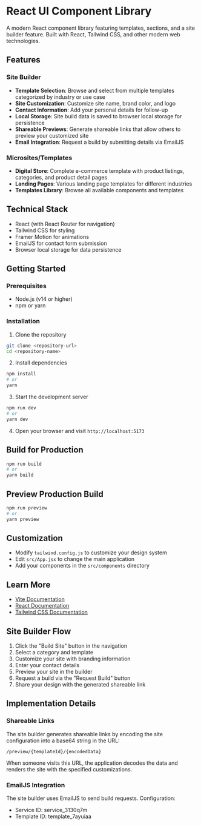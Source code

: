 # React UI Component Library

A modern React component library featuring templates, sections, and a site builder feature. Built with React, Tailwind CSS, and other modern web technologies.

## Features

### Site Builder

- **Template Selection**: Browse and select from multiple templates categorized by industry or use case
- **Site Customization**: Customize site name, brand color, and logo
- **Contact Information**: Add your personal details for follow-up
- **Local Storage**: Site build data is saved to browser local storage for persistence
- **Shareable Previews**: Generate shareable links that allow others to preview your customized site
- **Email Integration**: Request a build by submitting details via EmailJS

### Microsites/Templates

- **Digital Store**: Complete e-commerce template with product listings, categories, and product detail pages
- **Landing Pages**: Various landing page templates for different industries
- **Templates Library**: Browse all available components and templates

## Technical Stack

- React (with React Router for navigation)
- Tailwind CSS for styling
- Framer Motion for animations
- EmailJS for contact form submission
- Browser local storage for data persistence

## Getting Started

### Prerequisites

- Node.js (v14 or higher)
- npm or yarn

### Installation

1. Clone the repository

```bash
git clone <repository-url>
cd <repository-name>
```

2. Install dependencies

```bash
npm install
# or
yarn
```

3. Start the development server

```bash
npm run dev
# or
yarn dev
```

4. Open your browser and visit `http://localhost:5173`

## Build for Production

```bash
npm run build
# or
yarn build
```

## Preview Production Build

```bash
npm run preview
# or
yarn preview
```

## Customization

- Modify `tailwind.config.js` to customize your design system
- Edit `src/App.jsx` to change the main application
- Add your components in the `src/components` directory

## Learn More

- [Vite Documentation](https://vitejs.dev/)
- [React Documentation](https://react.dev/)
- [Tailwind CSS Documentation](https://tailwindcss.com/docs)

## Site Builder Flow

1. Click the "Build Site" button in the navigation
2. Select a category and template
3. Customize your site with branding information
4. Enter your contact details
5. Preview your site in the builder
6. Request a build via the "Request Build" button
7. Share your design with the generated shareable link

## Implementation Details

### Shareable Links

The site builder generates shareable links by encoding the site configuration into a base64 string in the URL:

```
/preview/{templateId}/{encodedData}
```

When someone visits this URL, the application decodes the data and renders the site with the specified customizations.

### EmailJS Integration

The site builder uses EmailJS to send build requests. Configuration:

- Service ID: service_3130q7m
- Template ID: template_7ayuiaa
